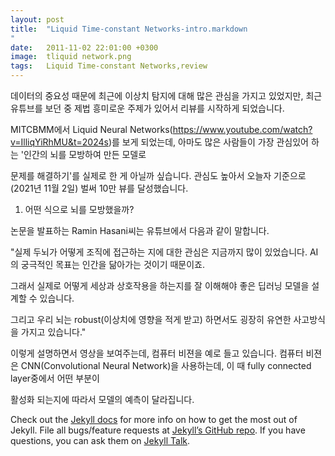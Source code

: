 ```yaml
---
layout: post
title:  "Liquid Time-constant Networks-intro.markdown
"
date:   2011-11-02 22:01:00 +0300
image:  tliquid network.png
tags:   Liquid Time-constant Networks,review
---
```



데이터의 중요성 때문에 최근에 이상치 탐지에 대해 많은 관심을 가지고 있었지만, 최근 유튜브를 보던 중 제법 흥미로운 주제가 있어서 리뷰를 시작하게 되었습니다.

 MITCBMM에서 Liquid Neural Networks(https://www.youtube.com/watch?v=IlliqYiRhMU&t=2024s)를 보게 되었는데, 아마도 많은 사람들이 가장 관심있어 하는 '인간의 뇌를 모방하여 만든 모델로 
  
문제를 해결하기'를 실제로 한 게 아닐까 싶습니다. 관심도 높아서 오늘자 기준으로 (2021년 11월 2일) 벌써 10만 뷰를 달성했습니다.


1. 어떤 식으로 뇌를 모방했을까?


논문을 발표하는 Ramin Hasani씨는 유튜브에서 다음과 같이 말합니다.

"실제 두뇌가 어떻게 조직에 접근하는 지에 대한 관심은 지금까지 많이 있었습니다. AI의 궁극적인 목표는 인간을 닮아가는 것이기 때문이죠. 

그래서 실제로 어떻게 세상과 상호작용을 하는지를 잘 이해해야 좋은 딥러닝 모델을 설계할 수 있습니다. 

그리고 우리 뇌는 robust(이상치에 영향을 적게 받고) 하면서도 굉장히 유연한 사고방식을 가지고 있습니다."

이렇게 설명하면서 영상을 보여주는데, 컴퓨터 비젼을 예로 들고 있습니다. 컴퓨터 비젼은 CNN(Convolutional Neural Network)을 사용하는데, 이 때 fully connected layer중에서 어떤 부분이

활성화 되는지에 따라서 모델의 예측이 달라집니다. 




Check out the [Jekyll docs][jekyll-docs] for more info on how to get the most out of Jekyll. File all bugs/feature requests at [Jekyll’s GitHub repo][jekyll-gh]. If you have questions, you can ask them on [Jekyll Talk][jekyll-talk].

[jekyll-docs]: https://jekyllrb.com/docs/home
[jekyll-gh]:   https://github.com/jekyll/jekyll
[jekyll-talk]: https://talk.jekyllrb.com/

